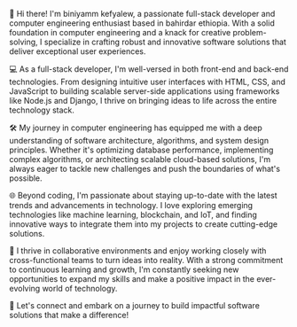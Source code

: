 👋 Hi there! I'm biniyamm kefyalew, a passionate full-stack developer and computer engineering enthusiast based in bahirdar ethiopia. 
With a solid foundation in computer engineering and a knack for creative problem-solving, 
I specialize in crafting robust and innovative software solutions that deliver exceptional user experiences.

💻 As a full-stack developer, I'm well-versed in both front-end and back-end technologies.
From designing intuitive user interfaces with HTML, CSS, and JavaScript to building scalable server-side applications using frameworks like Node.js and Django,
I thrive on bringing ideas to life across the entire technology stack.

🛠️ My journey in computer engineering has equipped me with a deep understanding of software architecture, 
algorithms, and system design principles. Whether it's optimizing database performance, implementing complex algorithms, or architecting scalable cloud-based solutions,
I'm always eager to tackle new challenges and push the boundaries of what's possible.

🌐 Beyond coding, I'm passionate about staying up-to-date with the latest trends and advancements in technology. 
I love exploring emerging technologies like machine learning, blockchain,
and IoT, and finding innovative ways to integrate them into my projects to create cutting-edge solutions.

🤝 I thrive in collaborative environments and enjoy working closely with cross-functional teams to turn ideas into reality. 
With a strong commitment to continuous learning and growth, 
I'm constantly seeking new opportunities to expand my skills and make a positive impact in the ever-evolving world of technology.

🚀 Let's connect and embark on a journey to build impactful software solutions that make a difference!
